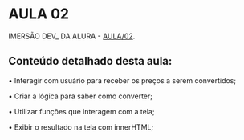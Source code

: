 # AULA 02

IMERSÃO DEV_ DA ALURA - [AULA/02](https://imersao.dev/aulas/aula02-conversor-moedas).


## Conteúdo detalhado desta aula:


• Interagir com usuário para receber os preços a serem convertidos;


• Criar a lógica para saber como converter;


• Utilizar funções que interagem com a tela;


• Exibir o resultado na tela com innerHTML;
